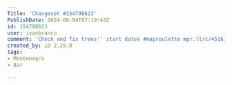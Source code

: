 ```yaml
---
Title: 'Changeset #154798623'
PublishDate: 2024-08-04T07:19:43Z
id: 154798623
user: ivanbranco
comment: 'Check and fix trees'' start dates #maproulette mpr.lt/c/45161/t/243193659'
created_by: iD 2.29.0
tags:
- Montenegro
- Bar

---
```

